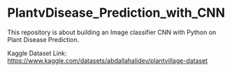 # PlantvDisease_Prediction_with_CNN

This repository is about building an Image classifier CNN with Python on Plant Disease Prediction.

Kaggle Dataset Link: https://www.kaggle.com/datasets/abdallahalidev/plantvillage-dataset
